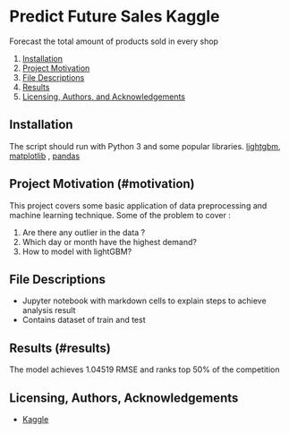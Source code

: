 # Predict Future Sales Kaggle
Forecast the total amount of products sold in every shop

1. [Installation](#installation)
2. [Project Motivation](#motivation)
3. [File Descriptions](#files)
4. [Results](#results)
5. [Licensing, Authors, and Acknowledgements](#licensing)

## Installation <a name="installation"></a>

The script should run with Python 3 and some popular libraries. 
[lightgbm](https://lightgbm.readthedocs.io/en/latest/Python-Intro.html), [matplotlib](https://matplotlib.org/) , [pandas](https://pandas.pydata.org/)

## Project Motivation (#motivation) <a name ="motivation"></a>

This project covers some basic application of data preprocessing and machine learning technique. Some of the problem to cover :

1. Are there any outlier in the data ?
2. Which day or month have the highest demand?
3. How to model with lightGBM?

## File Descriptions <a name="files"></a>
- Jupyter notebook with markdown cells to explain steps to achieve analysis result
- Contains dataset of train and test

## Results (#results) <a name ="results"></a>

The model achieves 1.04519 RMSE and ranks top 50% of the competition

## Licensing, Authors, Acknowledgements<a name="licensing"></a>

- [Kaggle](https://www.kaggle.com/c/competitive-data-science-predict-future-sales/overview)
